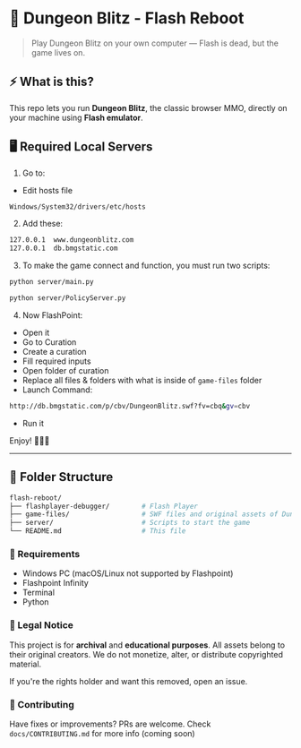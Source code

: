 # 🏰 Dungeon Blitz - Flash Reboot

> Play Dungeon Blitz on your own computer — Flash is dead, but the game lives on.

## ⚡ What is this?

This repo lets you run **Dungeon Blitz**, the classic browser MMO, directly on your machine using **Flash emulator**. 

## 🖥 Required Local Servers

1. Go to:
  - Edit hosts file
```bash
Windows/System32/drivers/etc/hosts
```
2. Add these:
```bash
127.0.0.1  www.dungeonblitz.com 
127.0.0.1  db.bmgstatic.com
```

3. To make the game connect and function, you must run two scripts:
```bash
python server/main.py

python server/PolicyServer.py
```

4. Now FlashPoint:
  - Open it
  - Go to Curation
  - Create a curation
  - Fill required inputs
  - Open folder of curation
  - Replace all files & folders with what is inside of `game-files` folder
  - Launch Command:
  ```bash
  http://db.bmgstatic.com/p/cbv/DungeonBlitz.swf?fv=cbq&gv=cbv
  ```
  - Run it

Enjoy! ✌🏻🥳

---

## 📁 Folder Structure

```bash
flash-reboot/
├── flashplayer-debugger/        # Flash Player
├── game-files/                  # SWF files and original assets of Dungeon Blitz (you need to use modified version of DungeonBlitz.swf)
├── server/                      # Scripts to start the game
└── README.md                    # This file
```

### 🧰 Requirements

- Windows PC (macOS/Linux not supported by Flashpoint)
- Flashpoint Infinity
- Terminal
- Python

### 📜 Legal Notice

This project is for **archival** and **educational purposes**. All assets belong to their original creators. We do not monetize, alter, or distribute copyrighted material.

If you're the rights holder and want this removed, open an issue.

### 🤝 Contributing

Have fixes or improvements? PRs are welcome. Check `docs/CONTRIBUTING.md` for more info (coming soon)